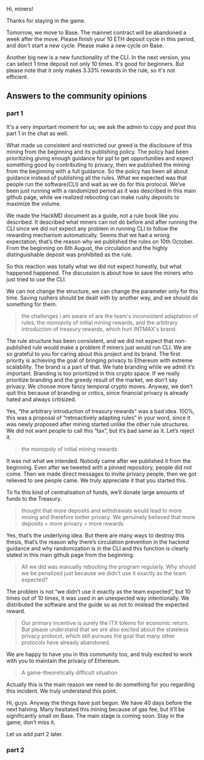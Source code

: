 Hi, miners!

Thanks for staying in the game.

Tomorrow, we move to Base. The mainnet contract will be abandoned a week after the move. Please finish your 10 ETH deposit cycle in this period, and don't start a new cycle. Please make a new cycle on Base.

Another big new is a new functionality of the CLI. In the next version, you can select 1 time deposit not only 10 times. It's good for beginners. But please note that it only makes 3.33% rewards in the rule, so it's not efficient.

## Answers to the community opinions

### part 1
It's a very important moment for us; we ask the admin to copy and post this part 1 in the chat as well.

What made us consistent and restricted our greed is the disclosure of this mining from the beginning and its publishing policy.
The policy had been prioritizing giving enough guidance for ppl to get opportunities and expect something good by contributing to privacy, then we published the mining from the beginning with a full guidance.
So the policy has been all about guidance instead of publishing all the rules. What we expected was that people run the software(CLI) and wait as we do for this protocol. We’ve been just running with a randomized period as it was described in this main github page, while we realized rebooting can make rushy deposits to maximize the volume.

We made the HackMD document as a guide, not a rule book like you described. It described what miners can not do before and after running the CLI since we did not expect any problem in running CLI to follow the rewarding mechanism automatically. Seems that we had a wrong expectation; that’s the reason why we published the rules on 10th October. From the beginning on 6th August, the circulation and the highly distinguishable deposit was prohibited as the rule. 

So this reaction was totally what we did not expect honestly, but what happened happened. The discussion is about how to save the miners who just tried to use the CLI. 

We can not change the structure, we can change the parameter only for this time. Saving rushers should be dealt with by another way, and we should do something for them.

> the challenges i am aware of are the team's inconsistent adaptation of rules, the monopoly of initial mining rewards, and the arbitrary introduction of treasury rewards, which hurt INTMAX's brand. 

The rule structure has been consistent, and we did not expect that non-published rule would make a problem if miners just would run CLI.
We are so grateful to you for caring about this project and its brand. The first priority is achieving the goal of bringing privacy to Ethereum with extreme scalability. The brand is a part of that. We hate branding while we admit it’s important. Branding is too prioritized in this crypto space. If we really prioritize branding and the greedy result of the market, we don’t say privacy. We choose more fancy temporal crypto moves. Anyway, we don’t quit this because of branding or critics, since financial privacy is already hated and always critisized.

Yes, “the arbitrary introduction of treasury rewards” was a bad idea. 100%, this was a proposal of “retroactively adapting rules” in your word, since it was newly proposed after mining started unlike the other rule structures. We did not want people to call this “tax”, but it’s bad same as it. Let’s reject it. 

>the monopoly of initial mining rewards

It was not what we intended. Nobody came after we published it from the beginning. Even after we tweeted with a pinned repository, people did not come. Then we made direct messages to invite privacy people, then we got relieved to see people came. We truly appreciate it that you started this. 

To fix this kind of centralisation of funds, we’ll donate large amounts of funds to the Treasury.

>thought that more deposits and withdrawals would lead to more mixing and therefore better privacy. We genuinely believed that more deposits = more privacy = more rewards

Yes, that’s the underlying idea. But there are many ways to destroy this thesis, that’s the reason why there’s circulation prevention in the hackmd guidance and why randomization is in the CLI and this function is clearly stated in this main github page from the beginning.  

>All we did was manually rebooting the program regularly. Why should we be penalized just because we didn’t use it exactly as the team expected?

The problem is not “we didn’t use it exactly as the team expected”, but 10 times out of 10 times, it was used in an unexpected way intentionally. We distributed the software and the guide so as not to mislead the expected reward. 

>Our primary incentive is surely the ITX tokens for economic return. But please understand that we are also excited about the stateless privacy protocol, which still pursues the goal that many other protocols have already abandoned. 

We are happy to have you in this community too, and truly excited to work with you to maintain the privacy of Ethereum.

> A game-theoretically difficult situation

Actually this is the main reason we need to do something for you regarding this incident. We truly understand this point.

Hi, guys.
Anyway the things have just begun. We have 40 days before the next halving. Many hesitated this mining because of gas fee, but it’ll be significantly small on Base. The main stage is coming soon. Stay in the game, don’t miss it.

Let us add part 2 later.
### part 2
